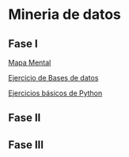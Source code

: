 # Mineria de datos


## Fase  I

[Mapa Mental](https://github.com/KarenGomez2203/Mineria-de-datos/blob/main/MapaMental_1_1808039.pdf)

[Ejercicio de  Bases de datos](https://github.com/EmmanuelGalvan/MineriaDatos/blob/main/Archivos/Ej1_BasesDatos_Equipo_9%20.pdf)

[Ejercicios  básicos de Python](http://localhost:8889/notebooks/Ej_Python_1808039.ipynb)

## Fase II


## Fase III

